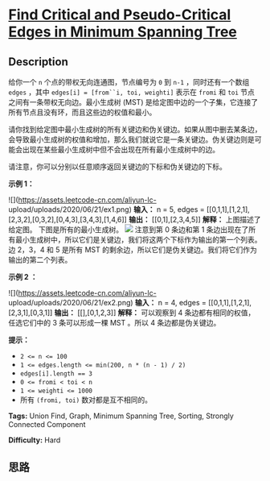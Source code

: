# [Find Critical and Pseudo-Critical Edges in Minimum Spanning Tree][title]

## Description

给你一个 `n` 个点的带权无向连通图，节点编号为 `0` 到 `n-1` ，同时还有一个数组 `edges` ，其中 `edges[i] =
[from``i, toi, weighti]` 表示在 `fromi` 和 `toi` 节点之间有一条带权无向边。最小生成树 (MST)
是给定图中边的一个子集，它连接了所有节点且没有环，而且这些边的权值和最小。

请你找到给定图中最小生成树的所有关键边和伪关键边。如果从图中删去某条边，会导致最小生成树的权值和增加，那么我们就说它是一条关键边。伪关键边则是可能会出现在某些最小生成树中但不会出现在所有最小生成树中的边。

请注意，你可以分别以任意顺序返回关键边的下标和伪关键边的下标。



**示例 1：**

![](https://assets.leetcode-cn.com/aliyun-lc-
upload/uploads/2020/06/21/ex1.png)
            **输入：** n = 5, edges = [[0,1,1],[1,2,1],[2,3,2],[0,3,2],[0,4,3],[3,4,3],[1,4,6]]    **输出：** [[0,1],[2,3,4,5]]    **解释：** 上图描述了给定图。    下图是所有的最小生成树。    ![](https://assets.leetcode-cn.com/aliyun-lc-upload/uploads/2020/06/21/msts.png)    注意到第 0 条边和第 1 条边出现在了所有最小生成树中，所以它们是关键边，我们将这两个下标作为输出的第一个列表。    边 2，3，4 和 5 是所有 MST 的剩余边，所以它们是伪关键边。我们将它们作为输出的第二个列表。    

**示例 2 ：**

![](https://assets.leetcode-cn.com/aliyun-lc-
upload/uploads/2020/06/21/ex2.png)
            **输入：** n = 4, edges = [[0,1,1],[1,2,1],[2,3,1],[0,3,1]]    **输出：** [[],[0,1,2,3]]    **解释：** 可以观察到 4 条边都有相同的权值，任选它们中的 3 条可以形成一棵 MST 。所以 4 条边都是伪关键边。    



**提示：**

  * `2 <= n <= 100`
  * `1 <= edges.length <= min(200, n * (n - 1) / 2)`
  * `edges[i].length == 3`
  * `0 <= fromi < toi < n`
  * `1 <= weighti <= 1000`
  * 所有 `(fromi, toi)` 数对都是互不相同的。


**Tags:** Union Find, Graph, Minimum Spanning Tree, Sorting, Strongly Connected Component

**Difficulty:** Hard

## 思路

[title]: https://leetcode-cn.com/problems/find-critical-and-pseudo-critical-edges-in-minimum-spanning-tree
